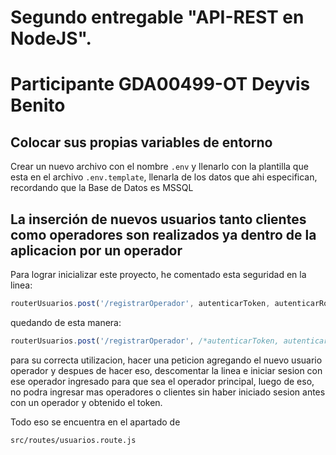 # Segundo entregable "API-REST en NodeJS".
# Participante GDA00499-OT Deyvis Benito

## Colocar sus propias variables de entorno

Crear un nuevo archivo con el nombre ``.env`` y llenarlo con la plantilla que esta en el archivo ``.env.template``, llenarla de los datos que ahi especifican, recordando que la Base de Datos es MSSQL

## La inserción de nuevos usuarios tanto clientes como operadores son realizados ya dentro de la aplicacion por un operador

Para lograr inicializar este proyecto, he comentado esta seguridad en la linea:

```javascript
routerUsuarios.post('/registrarOperador', autenticarToken, autenticarRol, registrarUsuarioOperador)
```
quedando de esta manera:
```javascript
routerUsuarios.post('/registrarOperador', /*autenticarToken, autenticarRol,*/ registrarUsuarioOperador)
```

para su correcta utilizacion, hacer una peticion agregando el nuevo usuario operador y despues de hacer eso, descomentar la linea e iniciar sesion con ese operador ingresado para que sea el operador principal, luego de eso, no podra ingresar mas operadores o clientes sin haber iniciado sesion antes con un operador y obtenido el token.

Todo eso se encuentra en el apartado de 
```
src/routes/usuarios.route.js
```

